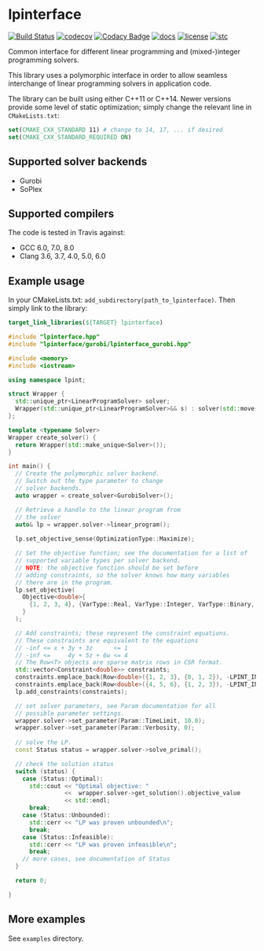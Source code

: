 # lpinterface

[![Build Status](https://travis-ci.org/Jvanrhijn/lpinterface.svg?branch=master)](https://travis-ci.org/Jvanrhijn/lpinterface)
[![codecov](https://codecov.io/gh/Jvanrhijn/lpinterface/branch/master/graph/badge.svg)](https://codecov.io/gh/Jvanrhijn/lpinterface)
[![Codacy Badge](https://api.codacy.com/project/badge/Grade/778d6d1fcbf24b63bb084c22aa3b00d4)](https://www.codacy.com/app/Jvanrhijn/lpinterface?utm_source=github.com&amp;utm_medium=referral&amp;utm_content=Jvanrhijn/lpinterface&amp;utm_campaign=Badge_Grade)
[![docs](https://img.shields.io/badge/docs-gh--pages-blue)](https://jvanrhijn.github.io/lpinterface/)
[![license](https://img.shields.io/badge/license-MIT-green)]()
[![stc](https://img.shields.io/badge/std-C%2B%2B11-green)]()

Common interface for different linear programming and (mixed-)integer programming solvers.

This library uses a polymorphic interface in order to allow seamless interchange of
linear programming solvers in application code.

The library can be built using either C++11 or C++14. Newer versions provide some level
of static optimization; simply change the relevant line in `CMakeLists.txt`:

~~~cmake
set(CMAKE_CXX_STANDARD 11) # change to 14, 17, ... if desired
set(CMAKE_CXX_STANDARD_REQUIRED ON)
~~~

## Supported solver backends

* Gurobi
* SoPlex

## Supported compilers

The code is tested in Travis against:

* GCC 6.0, 7.0, 8.0
* Clang 3.6, 3.7, 4.0, 5.0, 6.0

## Example usage

In your CMakeLists.txt: `add_subdirectory(path_to_lpinterface)`. Then simply
link to the library:

~~~cmake
target_link_libraries(${TARGET} lpinterface)
~~~

~~~cpp
#include "lpinterface.hpp"
#include "lpinterface/gurobi/lpinterface_gurobi.hpp"

#include <memory>
#include <iostream>

using namespace lpint;

struct Wrapper {
  std::unique_ptr<LinearProgramSolver> solver;
  Wrapper(std::unique_ptr<LinearProgramSolver>&& s) : solver(std::move(s)) {}
};

template <typename Solver>
Wrapper create_solver() {
  return Wrapper(std::make_unique<Solver>());
}

int main() {
  // Create the polymorphic solver backend.
  // Switch out the type parameter to change
  // solver backends.
  auto wrapper = create_solver<GurobiSolver>();

  // Retrieve a handle to the linear program from
  // the solver
  auto& lp = wrapper.solver->linear_program();
  
  lp.set_objective_sense(OptimizationType::Maximize);

  // Set the objective function; see the documentation for a list of
  // supported variable types per solver backend.
  // NOTE: the objective function should be set before
  // adding constraints, so the solver knows how many variables
  // there are in the program.
  lp.set_objective(
    Objective<double>{
      {1, 2, 3, 4}, {VarType::Real, VarType::Integer, VarType::Binary, VarType::Real}
    }
  );

  // Add constraints; these represent the constraint equations.
  // These constraints are equivalent to the equations
  // -inf <= x + 3y + 3z      <= 1
  // -inf <=     4y + 5z + 6w <= 4
  // The Row<T> objects are sparse matrix rows in CSR format.
  std::vector<Constraint<double>> constraints;
  constraints.emplace_back(Row<double>({1, 2, 3}, {0, 1, 2}), -LPINT_INFINITY, 1.0);
  constraints.emplace_back(Row<double>({4, 5, 6}, {1, 2, 3}), -LPINT_INFINITY, 4.0);
  lp.add_constraints(constraints);

  // set solver parameters, see Param documentation for all
  // possible parameter settings.
  wrapper.solver->set_parameter(Param::TimeLimit, 10.0);
  wrapper.solver->set_parameter(Param::Verbosity, 0);
  
  // solve the LP.
  const Status status = wrapper.solver->solve_primal();

  // check the solution status
  switch (status) {
    case (Status::Optimal):
      std::cout << "Optimal objective: " 
                <<  wrapper.solver->get_solution().objective_value 
                << std::endl;
      break;
    case (Status::Unbounded):
      std::cerr << "LP was proven unbounded\n";
      break;
    case (Status::Infeasible):
      std::cerr << "LP was proven infeasible\n";
      break;
    // more cases, see documentation of Status
  }

  return 0;

}
~~~

## More examples

See `examples` directory.